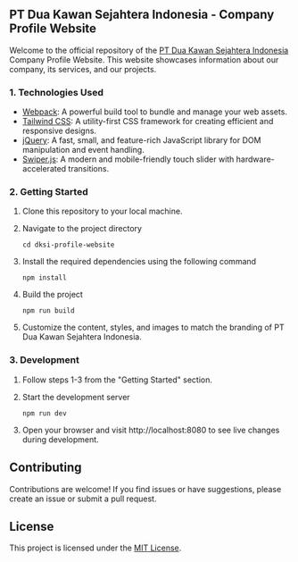 ## PT Dua Kawan Sejahtera Indonesia - Company Profile Website

Welcome to the official repository of the [PT Dua Kawan Sejahtera Indonesia](https://dksi.co.id/) Company Profile
Website. This website showcases information about our company, its services, and our projects.

### 1. Technologies Used

- [Webpack](https://webpack.js.org/): A powerful build tool to bundle and manage your web assets.
- [Tailwind CSS](https://tailwindcss.com/): A utility-first CSS framework for creating efficient and responsive designs.
- [jQuery](https://jquery.com/): A fast, small, and feature-rich JavaScript library for DOM manipulation and event
  handling.
- [Swiper.js](https://swiperjs.com/): A modern and mobile-friendly touch slider with hardware-accelerated transitions.

### 2. Getting Started

1. Clone this repository to your local machine.
2. Navigate to the project directory

    ```shell
    cd dksi-profile-website
    ```
3. Install the required dependencies using the following command
    ```shell
    npm install
    ```
4. Build the project

    ```shell
    npm run build
    ```
5. Customize the content, styles, and images to match the branding of PT Dua Kawan Sejahtera Indonesia.

### 3. Development

1. Follow steps 1-3 from the "Getting Started" section.
2. Start the development server

   ```shell
   npm run dev
   ```
3. Open your browser and visit http://localhost:8080 to see live changes during development.

## Contributing

Contributions are welcome! If you find issues or have suggestions, please create an issue or submit a pull request.

## License

This project is licensed under the [MIT License](LICENSE).